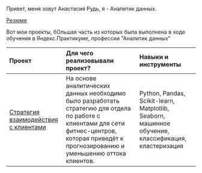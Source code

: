 Привет, меня зовут Анастасия Рудь, я - Аналитик данных. 

[Резюме](https://hh.ru/resume/b811475cff02ca24190039ed1f5a6536633966)

Вот мои проекты, бОльшая часть из которых была выполнена в ходе обучения в Яндекс.Практикуме, профессии "Аналитик данных"   
 

| Проект | Для чего реализовывали проект? | Навыки и инструменты |
| :-------------------- | :--------------------- |:---------------------------|
| [Cтратегия взаимодействия с клиентами](https://github.com/AnastasiyaVRd/Portfolio-RU/tree/main/Customer%20Engagement%20Strategy) | На основе аналитических данных необходимо было разработать стратегию для отдела по работе с клиентами для сети фитнес-центров, которая приведёт к прогнозированию и уменьшению оттока клиентов. | Python, Pandas, Scikit-learn, Matplotlib, Seaborn, машинное обучение, классификация, кластеризация |

